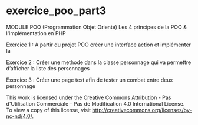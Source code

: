 # exercice_poo_part3
MODULE
POO
(Programmation Objet Orienté)
Les 4 principes de la POO & l'implémentation en PHP

Exercice 1 : 
A partir du projet POO créer une interface action et implémenter la 

Exercice 2 :
Créer une methode dans la classe personnage qui va permettre d’afficher la liste des personnages

Exercice 3 :
Créer une page test afin de tester un combat entre deux personnage


This work is licensed under the Creative Commons Attribution - Pas d'Utilisation Commerciale - Pas de Modification 4.0 International License. To view a copy of this license, visit
http://creativecommons.org/licenses/by-nc-nd/4.0/.




